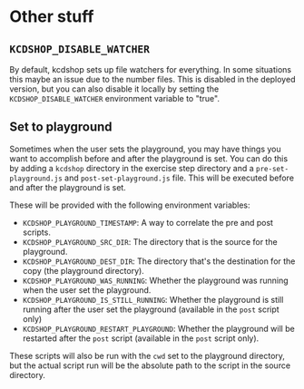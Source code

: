 # Other stuff

## `KCDSHOP_DISABLE_WATCHER`

By default, kcdshop sets up file watchers for everything. In some situations
this maybe an issue due to the number files. This is disabled in the deployed
version, but you can also disable it locally by setting the
`KCDSHOP_DISABLE_WATCHER` environment variable to "true".

## Set to playground

Sometimes when the user sets the playground, you may have things you want to
accomplish before and after the playground is set. You can do this by adding a
`kcdshop` directory in the exercise step directory and a `pre-set-playground.js`
and `post-set-playground.js` file. This will be executed before and after the
playground is set.

These will be provided with the following environment variables:

- `KCDSHOP_PLAYGROUND_TIMESTAMP`: A way to correlate the pre and post scripts.
- `KCDSHOP_PLAYGROUND_SRC_DIR`: The directory that is the source for the
  playground.
- `KCDSHOP_PLAYGROUND_DEST_DIR`: The directory that's the destination for the
  copy (the playground directory).
- `KCDSHOP_PLAYGROUND_WAS_RUNNING`: Whether the playground was running when the
  user set the playground.
- `KCDSHOP_PLAYGROUND_IS_STILL_RUNNING`: Whether the playground is still running
  after the user set the playground (available in the `post` script only)
- `KCDSHOP_PLAYGROUND_RESTART_PLAYGROUND`: Whether the playground will be
  restarted after the `post` script (available in the `post` script only).

These scripts will also be run with the `cwd` set to the playground directory,
but the actual script run will be the absolute path to the script in the source
directory.
